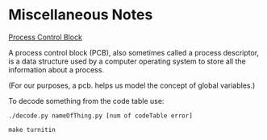 # Miscellaneous Notes

[Process Control Block](https://en.wikipedia.org/wiki/Process_control_block)

A process control block (PCB), also sometimes called a process descriptor, is a data structure used by a computer operating system to store all the information about a process.

(For our purposes, a pcb. helps us model the concept of global variables.)

To decode something from the code table use:

```unix
./decode.py nameOfThing.py [num of codeTable error]
```

```unix
make turnitin
```
